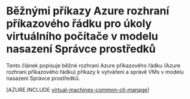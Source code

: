 <properties
    pageTitle="Základní příkazy rozhraní příkazového řádku pro úkoly OM Windows | Microsoft Azure"
    description="Základní rozhraní příkazového řádku Azure příkazy k vytváření a správě Windows VMs v správce prostředků Azure"
    services="virtual-machines-windows"
    documentationCenter=""
    authors="dlepow"
    manager="timlt"
    editor=""
    tags="azure-resource-manager,azure-service-management"/>

<tags
    ms.service="virtual-machines-windows"
    ms.devlang="na"
    ms.topic="article"
    ms.tgt_pltfrm="vm-windows"
    ms.workload="infrastructure-services"
    ms.date="08/23/2016"
    ms.author="danlep"/>

# <a name="common-azure-cli-commands-for-virtual-machine-tasks-in-the-resource-manager-deployment-model"></a>Běžnými příkazy Azure rozhraní příkazového řádku pro úkoly virtuálního počítače v modelu nasazení Správce prostředků 

Tento článek popisuje běžné rozhraní Azure příkazového řádku (Azure rozhraní příkazového řádku) příkazy k vytváření a správě VMs v modelu nasazení Správce prostředků. 

[AZURE.INCLUDE [virtual-machines-common-cli-manage](../../includes/virtual-machines-common-cli-manage.md)]
